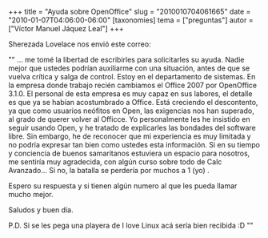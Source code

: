 +++
title = "Ayuda sobre OpenOffice"
slug = "2010010704061665"
date = "2010-01-07T04:06:00-06:00"
[taxonomies]
tema = ["preguntas"]
autor = ["Víctor Manuel Jáquez Leal"]
+++

Sherezada Lovelace nos envió este correo:

"" … me tomé la libertad de escribirles para solicitarles su ayuda. Nadie mejor
que ustedes podrían auxiliarme con una situación, antes de que se vuelva crítica
y salga de control. Estoy en el departamento de sistemas. En la empresa donde
trabajo recién cambiamos el Office 2007 por OpenOffice 3.1.0. El personal de
esta empresa es muy capaz en sus labores, el detalle es que ya se habían
acostumbrado a Office. Está creciendo el descontento, ya que como usuarios
neófitos en Open, las exigencias nos han superado, al grado de querer volver al
Officce. Yo personalmente les he insistido en seguir usando Open, y he tratado
de explicarles las bondades del software libre. Sin embargo, he de reconocer que
mi experiencia es muy limitada y no podría expresar tan bien como ustedes esta
información. Si en su tiempo y conciencia de buenos samaritanos estuviera un
espacio para nosotros, me sentiría muy agradecida, con algún curso sobre todo de
Calc Avanzado... Si no, la batalla se perdería por muchos a 1 (yo) .

Espero su respuesta y si tienen algún numero al que les pueda llamar
mucho mejor.

Saludos y buen día.

P.D. Si se les pega una playera de I love Linux acá sería bien recibida :D ""
